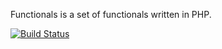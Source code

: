 Functionals is a set of functionals written in PHP.

[![Build Status](https://secure.travis-ci.org/nicmart/Functionals.png?branch=master)](http://travis-ci.org/nicmart/Functionals)